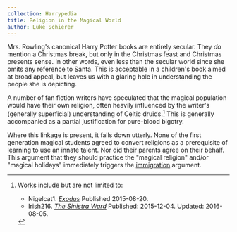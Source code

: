 ```yaml
---
collection: Harrypedia
title: Religion in the Magical World
author: Luke Schierer
---
```


Mrs. Rowling's canonical Harry Potter books are entirely secular. They
_do_ mention a Christmas break, but only in the Christmas feast and
Christmas presents sense. In other words, even less than the secular
world since she omits any reference to Santa. This is acceptable in a
children's book aimed at broad appeal, but leaves us with a glaring
hole in understanding the people she is depicting.

A number of fan fiction writers have speculated that the magical population
would have their own religion, often heavily influenced by the writer's
(generally superficial) understanding of Celtic druids.[^220715-1] This is
generally accompanied as a partial justification for pure-blood bigotry.

Where this linkage is present, it falls down utterly. None of the first
generation magical students agreed to convert religions as a
prerequisite of learning to use an innate talent. Nor did their
parents agree on their behalf. This argument that they should practice
the "magical religion" and/or "magical holidays" immediately triggers
the [immigration] argument.

[immigration]: Immigration/

[^220715-1]: Works include but are not limited to:

    - Nigelcat1. _[Exodus](https://www.fanfiction.net/s/11460241)_
      Published 2015-08-20.
    - Irish216. _[The Sinistra Ward](https://www.fanfiction.net/s/11650059/)_
      Published: 2015-12-04. Updated: 2016-08-05.
